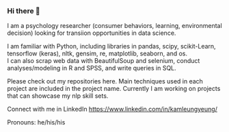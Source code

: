 ### Hi there 👋

I am a psychology researcher (consumer behaviors, learning, environmental decision) looking for transiion opportunities in data science. 

I am familiar with Python, including libraries in pandas, scipy, scikit-Learn, tensorflow (keras), nltk, gensim, re, matplotlib, seaborn, and os.  
I can also scrap web data with BeautifulSoup and selenium, conduct analyses/modeling in R and SPSS, and write queries in SQL.

Please check out my repositories here. Main techniques used in each project are included in the project name. Currently I am working on projects that can showcase my nlp skill sets.

Connect with me in LinkedIn https://www.linkedin.com/in/kamleungyeung/

Pronouns: he/his/his

